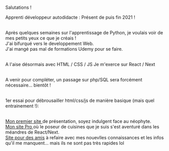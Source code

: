 Salutations !

Apprenti développeur autodidacte : Présent  de puis fin 2021 ! <br> <br>

Après quelques semaines sur l'apprentissage de Python, je voulais voir de mes petits yeux ce que je créais !<br>
J'ai bifurqué vers le developpement Web.<br>
J'ai mangé pas mal de formations Udemy pour se faire. <br> <br>

A l'aise désormais avec 
HTML / CSS / JS
Je m'exerce sur React / Next <br> <br>

A venir pour compléter, un passage sur php/SQL sera forcément nécessaire... bientôt ! <br> <br>

1er essai pour débrousailler html/css/js de manière basique (mais quel entrainement !): <br> <br>

<a href="https://barpat.fun/">Mon premier site </a> de présentation, soyez indulgent face au néophyte. <br>
<a href="https://christophe-cuisine.vercel.app/"> Mon site Pro </a> où le poseur de cuisines que je suis s'est aventuré dans les méandres de React/Next. <br>
<a href="https://barpat.fun/velo-expresso/"> Site pour des amis</a> à refaire avec mes nouevlles connaissances et les infos qu'il me manquent... mais ils ne sont pas très rapides lol

